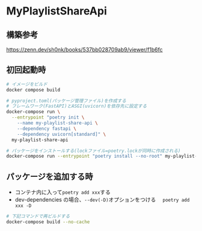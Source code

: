 # MyPlaylistShareApi
## 構築参考
https://zenn.dev/sh0nk/books/537bb028709ab9/viewer/f1b6fc

## 初回起動時
```sh
# イメージをビルド
docker compose build

# pyproject.toml(パッケージ管理ファイル)を作成する
# フレームワーク(FastAPI)とASGI(uvicorn)を依存先に設定する
docker-compose run \
  --entrypoint "poetry init \
    --name my-playlist-share-api \
    --dependency fastapi \
    --dependency uvicorn[standard]" \
  my-playlist-share-api

# パッケージをインストールする(lockファイル=poetry.lockが同時に作成される)
docker-compose run --entrypoint "poetry install --no-root" my-playlist-share-api
```
## パッケージを追加する時
* コンテナ内に入って`poetry add xxx`する
* dev-dependencies の場合、`--dev(-D)`オプションをつける
　`poetry add xxx -D`
```sh
# 下記コマンドで再ビルドする
docker-compose build --no-cache
```
